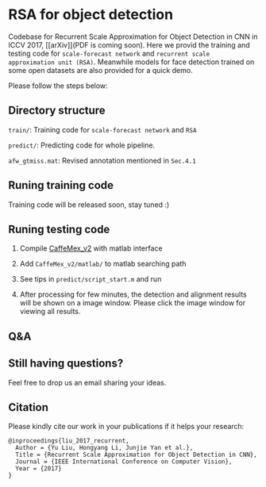 # RSA for object detection

Codebase for Recurrent Scale Approximation for Object Detection in CNN in ICCV 2017, [[arXiv]](PDF is coming soon). Here we provid the training and testing code for `scale-forecast network` and `recurrent scale approximation unit (RSA)`. Meanwhile models for face detection trained on some open datasets are also provided for a quick demo.

Please follow the steps below:

## Directory structure

`train/`: Training code for `scale-forecast network` and `RSA`

`predict/`: Predicting code for whole pipeline.

`afw_gtmiss.mat`: Revised annotation mentioned in `Sec.4.1`

## Runing training code

Training code will be released soon, stay tuned  :)

## Runing testing code

1. Compile [CaffeMex_v2](https://github.com/sciencefans/CaffeMex_v2/) with matlab interface 

2. Add `CaffeMex_v2/matlab/` to matlab searching path

3. See tips in `predict/script_start.m` and run

4. After processing for few minutes, the detection and alignment results will be shown on a image window. Please click the image window for viewing all results.


## Q&A


## Still having questions?

Feel free to drop us an email sharing your ideas.

## Citation
Please kindly cite our work in your publications if it helps your research:

    @inproceedings{liu_2017_recurrent,
      Author = {Yu Liu, Hongyang Li, Junjie Yan et al.},
      Title = {Recurrent Scale Approximation for Object Detection in CNN},
	  Journal = {IEEE International Conference on Computer Vision},
	  Year = {2017}
    }
